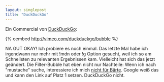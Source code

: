 ```yaml
---
layout: singlepost
title: "DuckDuckGo"
---
```


Ein Commercial von [DuckDuckGo](http://duckduckgo.com/):

{% oembed http://vimeo.com/duckduckgo/bubble %}

NA GUT OKAY! Ich probiere es noch einmal. Das letzte Mal habe ich irgendwann nur mehr mit !mdn oder !g Option gesucht, weil ich so am Schnellsten zu relevanten Ergebnissen kam. Vielleicht hat sich das jetzt geändert. Die Filter-Bubble hat eben nicht nur Nachteile: Wenn ich nach "mustache" suche, interessiere ich mich [nicht für Bärte](https://github.com/defunkt/mustache). Google weiß das und kann den Link auf Platz 1 setzen. DuckDuckGo nicht.